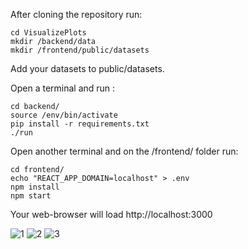 After cloning the repository run:

```
cd VisualizePlots
mkdir /backend/data
mkdir /frontend/public/datasets
```

Add your datasets to public/datasets.

Open a terminal and run :

```
cd backend/
source /env/bin/activate
pip install -r requirements.txt
./run
```

Open another terminal and on the /frontend/ folder run:

```
cd frontend/
echo "REACT_APP_DOMAIN=localhost" > .env
npm install
npm start
```

Your web-browser will load http://localhost:3000

![1](https://github.com/Keivin98/VisualizePlots/blob/main/1.png?raw=true)
![2](https://github.com/Keivin98/VisualizePlots/blob/main/2.png?raw=true)
![3](https://github.com/Keivin98/VisualizePlots/blob/main/3.png?raw=true)
